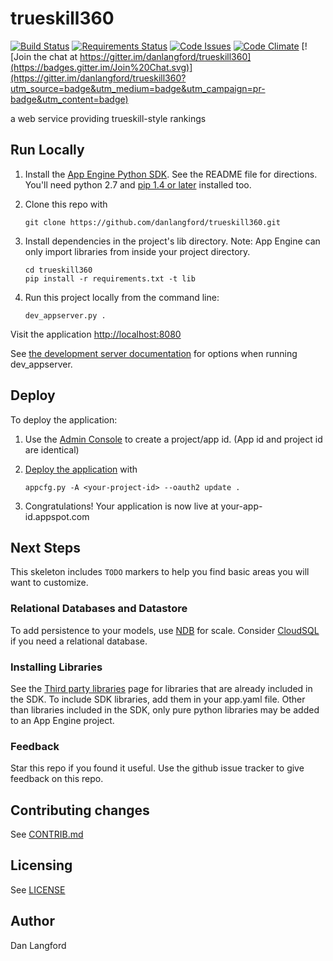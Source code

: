 # trueskill360

[![Build Status](https://travis-ci.org/danlangford/trueskill360.svg?branch=master)](https://travis-ci.org/danlangford/trueskill360)
[![Requirements Status](https://requires.io/github/danlangford/trueskill360/requirements.svg?branch=master)](https://requires.io/github/danlangford/trueskill360/requirements/?branch=master)
[![Code Issues](https://www.quantifiedcode.com/api/v1/project/28c6e47bac3740cf9bad933ea01b5d1a/badge.svg)](https://www.quantifiedcode.com/app/project/28c6e47bac3740cf9bad933ea01b5d1a)
[![Code Climate](https://codeclimate.com/github/danlangford/trueskill360/badges/gpa.svg)](https://codeclimate.com/github/danlangford/trueskill360)
[![Join the chat at https://gitter.im/danlangford/trueskill360](https://badges.gitter.im/Join%20Chat.svg)](https://gitter.im/danlangford/trueskill360?utm_source=badge&utm_medium=badge&utm_campaign=pr-badge&utm_content=badge)

a web service providing trueskill-style rankings



## Run Locally
1. Install the [App Engine Python SDK](https://developers.google.com/appengine/downloads).
See the README file for directions. You'll need python 2.7 and [pip 1.4 or later](http://www.pip-installer.org/en/latest/installing.html) installed too.

2. Clone this repo with

   ```
   git clone https://github.com/danlangford/trueskill360.git
   ```
3. Install dependencies in the project's lib directory.
   Note: App Engine can only import libraries from inside your project directory.

   ```
   cd trueskill360
   pip install -r requirements.txt -t lib
   ```
4. Run this project locally from the command line:

   ```
   dev_appserver.py .
   ```

Visit the application [http://localhost:8080](http://localhost:8080)

See [the development server documentation](https://developers.google.com/appengine/docs/python/tools/devserver)
for options when running dev_appserver.

## Deploy
To deploy the application:

1. Use the [Admin Console](https://appengine.google.com) to create a
   project/app id. (App id and project id are identical)
1. [Deploy the
   application](https://developers.google.com/appengine/docs/python/tools/uploadinganapp) with

   ```
   appcfg.py -A <your-project-id> --oauth2 update .
   ```
1. Congratulations!  Your application is now live at your-app-id.appspot.com

## Next Steps
This skeleton includes `TODO` markers to help you find basic areas you will want
to customize.

### Relational Databases and Datastore
To add persistence to your models, use
[NDB](https://developers.google.com/appengine/docs/python/ndb/) for
scale.  Consider
[CloudSQL](https://developers.google.com/appengine/docs/python/cloud-sql)
if you need a relational database.

### Installing Libraries
See the [Third party
libraries](https://developers.google.com/appengine/docs/python/tools/libraries27)
page for libraries that are already included in the SDK.  To include SDK
libraries, add them in your app.yaml file. Other than libraries included in
the SDK, only pure python libraries may be added to an App Engine project.

### Feedback
Star this repo if you found it useful. Use the github issue tracker to give
feedback on this repo.

## Contributing changes
See [CONTRIB.md](CONTRIB.md)

## Licensing
See [LICENSE](LICENSE)

## Author
Dan Langford
